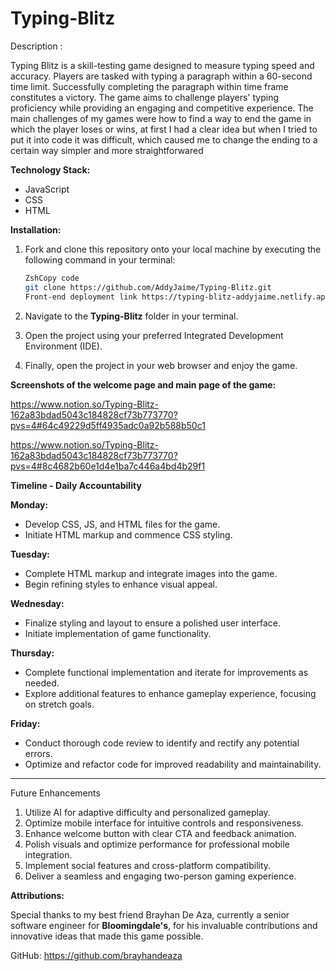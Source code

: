 # Typing-Blitz

Description : 

Typing Blitz is a skill-testing game designed to measure typing speed and accuracy. Players are tasked with typing a paragraph within a 60-second time limit. Successfully completing the paragraph within time frame constitutes a victory. The game aims to challenge players' typing proficiency while providing an engaging and competitive experience. The main challenges of my games were how to find a way to end the game in which the player loses or wins, at first I had a clear idea but when I tried to put it into code it was difficult, which caused me to change the ending to a certain way simpler and more straightforwared

**Technology Stack:**

- JavaScript
- CSS
- HTML

**Installation:**

1. Fork and clone this repository onto your local machine by executing the following command in your terminal:
    
    ```zsh
    ZshCopy code
    git clone https://github.com/AddyJaime/Typing-Blitz.git
    Front-end deployment link https://typing-blitz-addyjaime.netlify.app/
    
    ```
    
2. Navigate to the **Typing-Blitz** folder in your terminal.
3. Open the project using your preferred Integrated Development Environment (IDE).
4. Finally, open the project in your web browser and enjoy the game.

**Screenshots of the welcome page and main page of the game:**

https://www.notion.so/Typing-Blitz-162a83bdad5043c184828cf73b773770?pvs=4#64c49229d5ff4935adc0a92b588b50c1

https://www.notion.so/Typing-Blitz-162a83bdad5043c184828cf73b773770?pvs=4#8c4682b60e1d4e1ba7c446a4bd4b29f1


**Timeline - Daily Accountability**

 **Monday:**

- Develop CSS, JS, and HTML files for the game.
- Initiate HTML markup and commence CSS styling.

**Tuesday:**

- Complete HTML markup and integrate images into the game.
- Begin refining styles to enhance visual appeal.

**Wednesday:**

- Finalize styling and layout to ensure a polished user interface.
- Initiate implementation of game functionality.

**Thursday:**

- Complete functional implementation and iterate for improvements as needed.
- Explore additional features to enhance gameplay experience, focusing on stretch goals.

**Friday:**

- Conduct thorough code review to identify and rectify any potential errors.
- Optimize and refactor code for improved readability and maintainability.
----------------------------------------------------------------------------------------------

Future Enhancements

1. Utilize AI for adaptive difficulty and personalized gameplay.
2. Optimize mobile interface for intuitive controls and responsiveness.
3. Enhance welcome button with clear CTA and feedback animation.
4. Polish visuals and optimize performance for professional mobile integration.
5. Implement social features and cross-platform compatibility.
6. Deliver a seamless and engaging two-person gaming experience.

**Attributions:**

Special thanks to my best friend Brayhan De Aza, currently a senior software engineer for **Bloomingdale's**, for his invaluable contributions and innovative ideas that made this game possible.

GitHub: https://github.com/brayhandeaza
 



